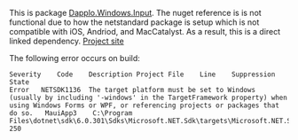 This is package [Dapplo.Windows.Input](https://www.nuget.org/packages/Dapplo.Windows.Input).
The nuget reference is is not functional due to how the netstandard package is setup which is not compatible with iOS, Andriod, and MacCatalyst.  As a result, this is a direct linked dependency.
[Project site](https://www.dapplo.net/blocks/Dapplo.Windows)

The following error occurs on build:
```
Severity	Code	Description	Project	File	Line	Suppression State
Error	NETSDK1136	The target platform must be set to Windows (usually by including '-windows' in the TargetFramework property) when using Windows Forms or WPF, or referencing projects or packages that do so.	MauiApp3	C:\Program Files\dotnet\sdk\6.0.301\Sdks\Microsoft.NET.Sdk\targets\Microsoft.NET.Sdk.DefaultItems.Shared.targets	250	
```
